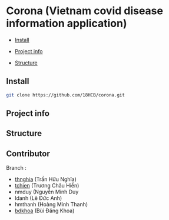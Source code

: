 # Corona (Vietnam covid disease information application)

* [Install](#Install)

* [Project info](#Project-info)

* [Structure](#Structure)


## Install

```sh
git clone https://github.com/18HCB/corona.git
```
## Project info

## Structure

## Contributor

Branch :

* [thnghia](http://github.com/Nghiatiger102) (Trần Hữu Nghĩa)
* [tchien](https://github.com/truongchauhien) (Trương Châu Hiền)
* nmduy (Nguyễn Minh Duy
* ldanh (Lê Đức Anh)
* hmthanh (Hoàng Minh Thanh)
* [bdkhoa](https://github.com/khoabui263) (Bùi Đăng Khoa)
